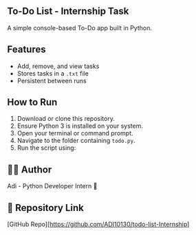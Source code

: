 ## To-Do List - Internship Task

A simple console-based To-Do app built in Python.

##  Features
- Add, remove, and view tasks
- Stores tasks in a `.txt` file
- Persistent between runs

##  How to Run

1. Download or clone this repository.
2. Ensure Python 3 is installed on your system.
3. Open your terminal or command prompt.
4. Navigate to the folder containing `todo.py`.
5. Run the script using:

## 👨‍💻 Author

Adi - Python Developer Intern 🚀

## 🔗 Repository Link

[GitHub Repo][https://github.com/ADI10130/todo-list-Internship]
